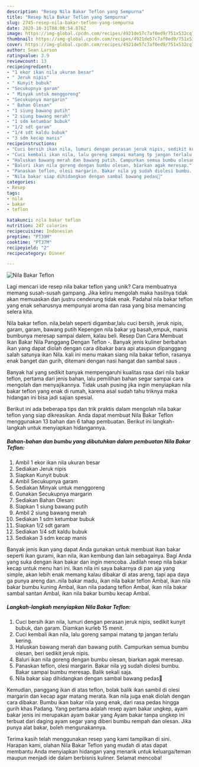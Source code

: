 ```yaml
---
description: "Resep Nila Bakar Teflon yang Sempurna"
title: "Resep Nila Bakar Teflon yang Sempurna"
slug: 2745-resep-nila-bakar-teflon-yang-sempurna
date: 2020-10-31T08:08:54.876Z
image: https://img-global.cpcdn.com/recipes/4921de57c7af0ed9/751x532cq70/nila-bakar-teflon-foto-resep-utama.jpg
thumbnail: https://img-global.cpcdn.com/recipes/4921de57c7af0ed9/751x532cq70/nila-bakar-teflon-foto-resep-utama.jpg
cover: https://img-global.cpcdn.com/recipes/4921de57c7af0ed9/751x532cq70/nila-bakar-teflon-foto-resep-utama.jpg
author: Sean Larson
ratingvalue: 3.9
reviewcount: 13
recipeingredient:
- "1 ekor ikan nila ukuran besar"
- " Jeruk nipis"
- " Kunyit bubuk"
- "Secukupnya garam"
- " Minyak untuk menggoreng"
- "Secukupnya margarin"
- " Bahan Olesan"
- "1 siung bawang putih"
- "2 siung bawang merah"
- "1 sdm ketumbar bubuk"
- "1/2 sdt garam"
- "1/4 sdt kaldu bubuk"
- "3 sdm kecap manis"
recipeinstructions:
- "Cuci bersih ikan nila, lumuri dengan perasan jeruk nipis, sedikit kunyit bubuk, dan garam. Diamkan kurleb 15 menit."
- "Cuci kembali ikan nila, lalu goreng sampai matang tp jangan terlalu kering."
- "Haluskan bawang merah dan bawang putih. Campurkan semua bumbu olesan, beri sedikit jeruk nipis."
- "Baluri ikan nila goreng dengan bumbu olesan, biarkan agak meresap."
- "Panaskan teflon, olesi margarin. Bakar nila yg sudah diolesi bumbu. Bakar sampai bumbu meresap. Balik sekali saja."
- "Nila bakar siap dihidangkan dengan sambal bawang pedas🤤"
categories:
- Resep
tags:
- nila
- bakar
- teflon

katakunci: nila bakar teflon 
nutrition: 247 calories
recipecuisine: Indonesian
preptime: "PT39M"
cooktime: "PT37M"
recipeyield: "2"
recipecategory: Dinner

---
```



![Nila Bakar Teflon](https://img-global.cpcdn.com/recipes/4921de57c7af0ed9/751x532cq70/nila-bakar-teflon-foto-resep-utama.jpg)

Lagi mencari ide resep nila bakar teflon yang unik? Cara membuatnya memang susah-susah gampang. Jika keliru mengolah maka hasilnya tidak akan memuaskan dan justru cenderung tidak enak. Padahal nila bakar teflon yang enak seharusnya mempunyai aroma dan rasa yang bisa memancing selera kita.

Nila bakar teflon. nila,belah seperti digambar,lalu cuci bersih, jeruk nipis, garam, garam, bawang putih Kepengen nila bakar yg basah,empuk, manis bumbunya meresap sampai dalem, kalau beli. Resep Dan Cara Membuat Ikan Bakar Nila Panggang Dengan Teflon -. Banyak jenis kuliner berbahan ikan yang dapat diolah dengan cara dibakar bara api ataupun dipanggang salah satunya ikan Nila. kali ini menu makan siang nila bakar teflon, rasanya enak banget dan gurih, ditemani dengan nasi hangat dan sambal saus .

Banyak hal yang sedikit banyak mempengaruhi kualitas rasa dari nila bakar teflon, pertama dari jenis bahan, lalu pemilihan bahan segar sampai cara mengolah dan menyajikannya. Tidak usah pusing jika ingin menyiapkan nila bakar teflon yang enak di rumah, karena asal sudah tahu triknya maka hidangan ini bisa jadi sajian spesial.


Berikut ini ada beberapa tips dan trik praktis dalam mengolah nila bakar teflon yang siap dikreasikan. Anda dapat membuat Nila Bakar Teflon menggunakan 13 bahan dan 6 tahap pembuatan. Berikut ini langkah-langkah untuk menyiapkan hidangannya.

<!--inarticleads1-->

##### Bahan-bahan dan bumbu yang dibutuhkan dalam pembuatan Nila Bakar Teflon:

1. Ambil 1 ekor ikan nila ukuran besar
1. Sediakan  Jeruk nipis
1. Siapkan  Kunyit bubuk
1. Ambil Secukupnya garam
1. Sediakan  Minyak untuk menggoreng
1. Gunakan Secukupnya margarin
1. Sediakan  Bahan Olesan:
1. Siapkan 1 siung bawang putih
1. Ambil 2 siung bawang merah
1. Sediakan 1 sdm ketumbar bubuk
1. Siapkan 1/2 sdt garam
1. Sediakan 1/4 sdt kaldu bubuk
1. Sediakan 3 sdm kecap manis


Banyak jenis ikan yang dapat Anda gunakan untuk membuat ikan bakar seperti ikan gurami, ikan nila, ikan kembung dan lain sebagainya. Bagi Anda yang suka dengan ikan bakar dan ingin mencoba. Jadilah resep nila bakar kecap untuk menu hari ini. Ikan nila ini saya bakarnya di pan aja yang simple, akan lebih enak memang kalau dibakar di atas areng, tapi apa daya ga punya areng dan..nila bakar madu, ikan nila bakar teflon Ambal, ikan nila bakar bumbu kuning Ambal, ikan nila padang teflon Ambal, ikan nila bakar sambal santan Ambal, ikan nila bakar bumbu kecap Ambal. 

<!--inarticleads2-->

##### Langkah-langkah menyiapkan Nila Bakar Teflon:

1. Cuci bersih ikan nila, lumuri dengan perasan jeruk nipis, sedikit kunyit bubuk, dan garam. Diamkan kurleb 15 menit.
1. Cuci kembali ikan nila, lalu goreng sampai matang tp jangan terlalu kering.
1. Haluskan bawang merah dan bawang putih. Campurkan semua bumbu olesan, beri sedikit jeruk nipis.
1. Baluri ikan nila goreng dengan bumbu olesan, biarkan agak meresap.
1. Panaskan teflon, olesi margarin. Bakar nila yg sudah diolesi bumbu. Bakar sampai bumbu meresap. Balik sekali saja.
1. Nila bakar siap dihidangkan dengan sambal bawang pedas🤤


Kemudian, panggang ikan di atas teflon, bolak balik ikan sambil di olesi margarin dan kecap agar matang merata. Ikan nila juga enak diolah dengan cara dibakar. Bumbu ikan bakar nila yang enak, dari rasa pedas hingga gurih khas Padang. Yang pertama adalah resep ayam bakar ungkep, ayam bakar jenis ini merupakan ayam bakar yang Ayam bakar tanpa ungkep ini terbuat dari daging ayam segar yang diberi bumbu rempah dan olesan. Jika punya alat bakar, boleh mengunakannya. 

Terima kasih telah menggunakan resep yang kami tampilkan di sini. Harapan kami, olahan Nila Bakar Teflon yang mudah di atas dapat membantu Anda menyiapkan hidangan yang menarik untuk keluarga/teman maupun menjadi ide dalam berbisnis kuliner. Selamat mencoba!
